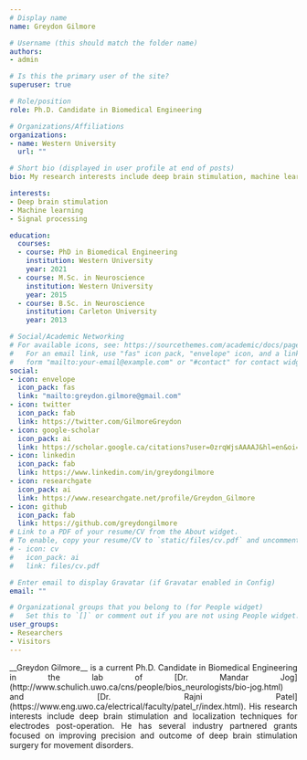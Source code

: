 ```yaml
---
# Display name
name: Greydon Gilmore

# Username (this should match the folder name)
authors:
- admin

# Is this the primary user of the site?
superuser: true

# Role/position
role: Ph.D. Candidate in Biomedical Engineering

# Organizations/Affiliations
organizations:
- name: Western University
  url: ""

# Short bio (displayed in user profile at end of posts)
bio: My research interests include deep brain stimulation, machine learning and signal processing.

interests:
- Deep brain stimulation
- Machine learning
- Signal processing

education:
  courses:
  - course: PhD in Biomedical Engineering
    institution: Western University
    year: 2021
  - course: M.Sc. in Neuroscience
    institution: Western University
    year: 2015
  - course: B.Sc. in Neuroscience
    institution: Carleton University
    year: 2013

# Social/Academic Networking
# For available icons, see: https://sourcethemes.com/academic/docs/page-builder/#icons
#   For an email link, use "fas" icon pack, "envelope" icon, and a link in the
#   form "mailto:your-email@example.com" or "#contact" for contact widget.
social:
- icon: envelope
  icon_pack: fas
  link: "mailto:greydon.gilmore@gmail.com"
- icon: twitter
  icon_pack: fab
  link: https://twitter.com/GilmoreGreydon
- icon: google-scholar
  icon_pack: ai
  link: https://scholar.google.ca/citations?user=0zrqWjsAAAAJ&hl=en&oi=ao
- icon: linkedin
  icon_pack: fab
  link: https://www.linkedin.com/in/greydongilmore
- icon: researchgate
  icon_pack: ai
  link: https://www.researchgate.net/profile/Greydon_Gilmore
- icon: github
  icon_pack: fab
  link: https://github.com/greydongilmore
# Link to a PDF of your resume/CV from the About widget.
# To enable, copy your resume/CV to `static/files/cv.pdf` and uncomment the lines below.
# - icon: cv
#   icon_pack: ai
#   link: files/cv.pdf

# Enter email to display Gravatar (if Gravatar enabled in Config)
email: ""

# Organizational groups that you belong to (for People widget)
#   Set this to `[]` or comment out if you are not using People widget.
user_groups:
- Researchers
- Visitors
---
```


<p style='text-align: justify;'> __Greydon Gilmore__ is a current Ph.D. Candidate in Biomedical Engineering in the lab of [Dr. Mandar Jog](http://www.schulich.uwo.ca/cns/people/bios_neurologists/bio-jog.html) and [Dr. Rajni Patel](https://www.eng.uwo.ca/electrical/faculty/patel_r/index.html). His research interests include deep brain stimulation and localization techniques for electrodes post-operation. He has several industry partnered grants focused on improving precision and outcome of deep brain stimulation surgery for movement disorders.</p>
